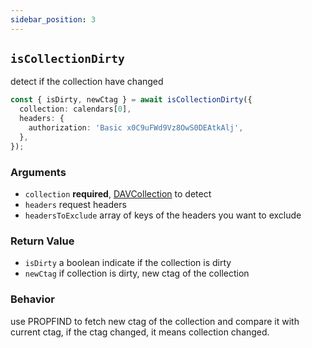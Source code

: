 ```yaml
---
sidebar_position: 3
---
```


## `isCollectionDirty`

detect if the collection have changed

```ts
const { isDirty, newCtag } = await isCollectionDirty({
  collection: calendars[0],
  headers: {
    authorization: 'Basic x0C9uFWd9Vz8OwS0DEAtkAlj',
  },
});
```

### Arguments

- `collection` **required**, [DAVCollection](../../types/DAVCollection.md) to detect
- `headers` request headers
- `headersToExclude` array of keys of the headers you want to exclude

### Return Value

- `isDirty` a boolean indicate if the collection is dirty
- `newCtag` if collection is dirty, new ctag of the collection

### Behavior

use PROPFIND to fetch new ctag of the collection and compare it with current ctag, if the ctag changed, it means collection changed.
